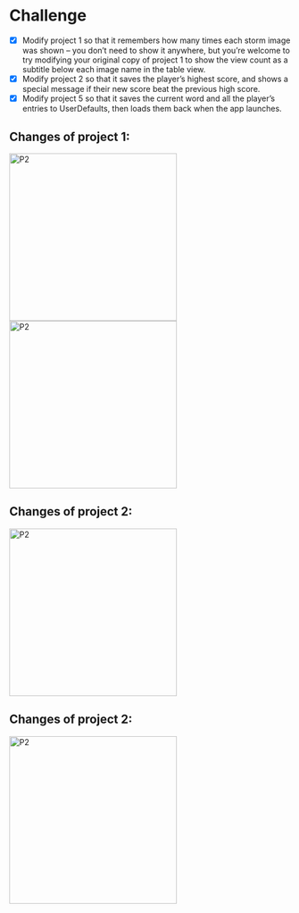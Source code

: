 # Challenge

- [x] Modify project 1 so that it remembers how many times each storm image was shown – you don’t need to show it anywhere, but you’re welcome to try modifying your original copy of project 1 to show the view count as a subtitle below each image name in the table view.
- [x] Modify project 2 so that it saves the player’s highest score, and shows a special message if their new score beat the previous high score.
- [x] Modify project 5 so that it saves the current word and all the player’s entries to UserDefaults, then loads them back when the app launches.

## Changes of project 1:

<img width="300" alt="P2" src="https://sun9-35.userapi.com/impg/AjtUbvAf1e1wnMnwqAwd5LJURPRYwLVTYi_h6g/pkMzFhOodwk.jpg?size=996x2160&quality=95&sign=8eab49a1cd2486a24ae3b842a9e20ec1&type=album"> <img width="300" alt="P2" src="https://sun9-20.userapi.com/impg/S5DeNXdXrsyaEzROLBty_tyPf2mc9Qh81JmenQ/321kazpJba4.jpg?size=996x2160&quality=95&sign=73d57cd2d788d0b76b35664e6b9596bb&type=album">


## Changes of project 2:

<img width="300" alt="P2" src="https://sun9-40.userapi.com/impg/Ozhd1qoMXF3qRVrN5k8TdCo_ROCM6WmdT5yLqg/mxZPlQN9H78.jpg?size=996x2160&quality=95&sign=43e2dac58e328cc69defe99defc43150&type=album">

## Changes of project 2:

<img width="300" alt="P2" src="https://sun9-61.userapi.com/impg/e_k0-3OKgoFwNOz2JIFpW0YDL0LOyfq0s1ZFfg/c72itYV2QDA.jpg?size=996x2160&quality=95&sign=2a66293388c296f713267cf5c872e9bd&type=album">
